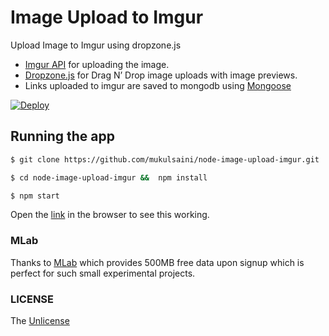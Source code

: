 # Image Upload to Imgur

Upload Image to Imgur using dropzone.js 

* [Imgur API](https://api.imgur.com/endpoints/image) for uploading the image.
* [Dropzone.js](http://www.dropzonejs.com) for Drag N’ Drop image uploads with image previews.
* Links uploaded to imgur are saved to mongodb using [Mongoose](http://mongoosejs.com/docs/unstable/index.html)

[![Deploy](https://www.herokucdn.com/deploy/button.svg)](https://heroku.com/deploy)


## Running the app

```bash
$ git clone https://github.com/mukulsaini/node-image-upload-imgur.git 
```

```bash
$ cd node-image-upload-imgur &&  npm install
```

```bash
$ npm start 
```


Open the [link](http://localhost:3000) in the browser to see this working.


### MLab

Thanks to [MLab](https://mlab.com/) which provides 500MB free data upon signup which is perfect for such small experimental projects.


### LICENSE

The [Unlicense](https://github.com/kiok46/Pymongo-notification/blob/master/LICENSE)

